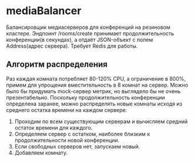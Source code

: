 # mediaBalancer

Балансировщик медиасерверов для конференций на резиновом кластере.
Эндпоинт /rooms/create принимает продолжительность конференции(в секундах), а отдаёт JSON-объект с полем Address(адрес сервера).
Требует Redis для работы.

## Алгоритм распределения
Раз каждая комната потребляет 80-120% CPU, а ограничение в 800%, примем для упрощения вместительность в 8 комнат на сервер. Можно было бы придумать mock-сервер метрик, но выглядело бы не очень презентабельно.
Поскольку продолжительность конференции определена заранее, можно распределять новые комнаты исходя из среднего остатка времени на каждом сервере:
1) Проходим по всем существующим серверам и вычисляем средний остаток времени для каждого.
2) Определяем сервер с остатком, наиболее близким к продолжительности новой конференции.
3) Если свободных серверов нет, запускаем новый.
4) Добавляем комнату.

